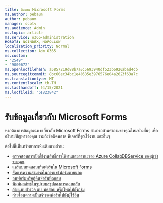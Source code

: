 ```yaml
---
title: ติดตาม Microsoft Forms
ms.author: pebaum
author: pebaum
manager: scotv
ms.audience: Admin
ms.topic: article
ms.service: o365-administration
ROBOTS: NOINDEX, NOFOLLOW
localization_priority: Normal
ms.collection: Adm_O365
ms.custom:
- "2549"
- "9000672"
ms.openlocfilehash: a5857219d88b7a6c5693940df523b6920abad4cb
ms.sourcegitcommit: 8bc60ec34bc1e40685e3976576e04a2623f63a7c
ms.translationtype: MT
ms.contentlocale: th-TH
ms.lasthandoff: 04/15/2021
ms.locfileid: "51823842"
---
```

# <a name="get-information-about-microsoft-forms"></a>รับข้อมูลเกี่ยวกับ Microsoft Forms

หากต้องการข้อมูลเฉพาะเกี่ยวกับ Microsoft Forms สามารถอ่านคําถามของคุณใหม่ช่วงสั้นๆ เพื่ออธิบายปัญหาของคุณ รวมถึงข้อผิดพลาด ฟีเจอร์ที่คุณใช้งาน และอื่นๆ 

ต่อไปนี้เป็นทรัพยากรเพิ่มเติมบางส่วน:

- [ตรวจสอบการเปิดใช้งานสิทธิ์การใช้งานและสถานะของ Azure CollabDBService ของผู้เช่าของคุณ](https://support.office.com/article/Turn-off-or-turn-on-Microsoft-Forms-8dcbf3ab-f2d6-459a-b8be-8d9892132a43)
- [แชร์แบบทดสอบหรือฟอร์มใน Microsoft Forms](https://support.office.com/article/Share-a-form-to-collaborate-d5bb5cf0-8401-4c15-bb8c-8e108cd7e69b)
- [จัดการความสามารถในการแชร์ฟอร์มภายนอก](https://support.office.com/article/set-up-microsoft-forms-cc52287a-4550-464d-9a1b-457bf9df2240?#PickTab=Configure)
- [ลบฟอร์มหรือกู้คืนฟอร์มที่ถูกลบ](https://support.office.com/article/Delete-a-form-2207e468-ce1b-4c4a-a256-caf631d87af0)
- [พิมพ์ผลลัพธ์ในรูปแบบสรุปของการตอบกลับ](https://support.office.com/article/Print-a-form-22100b98-ba3c-41c1-9513-f76caca664fc)
- [ย้ายแบบสํารวจ แบบทดสอบ หรือโพลไปยังกลุ่ม](https://support.office.com/article/Transfer-ownership-of-a-form-921a6361-a4e5-44ea-bce9-c4ed63aa54b4)
- [ถ่ายโอนความเป็นเจ้าของฟอร์มไปยังผู้ใช้อื่น](https://support.office.com/article/Transfer-ownership-of-a-form-921a6361-a4e5-44ea-bce9-c4ed63aa54b4)